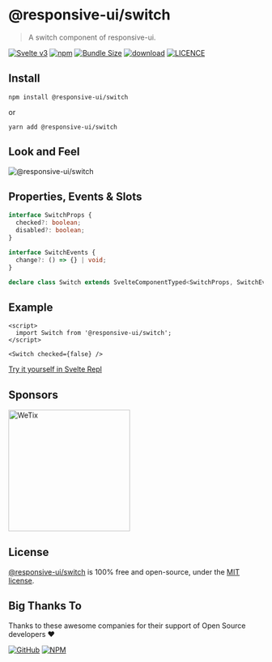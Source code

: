 # @responsive-ui/switch

> A switch component of responsive-ui.

<p>

[![Svelte v3](https://img.shields.io/badge/svelte-v3-orange.svg)](https://svelte.dev)
[![npm](https://img.shields.io/npm/v/@responsive-ui/switch.svg)](https://www.npmjs.com/package/@responsive-ui/switch)
[![Bundle Size](https://badgen.net/bundlephobia/minzip/%40responsive-ui%2Fswitch)](https://bundlephobia.com/result?p=@responsive-ui/switch)
[![download](https://img.shields.io/npm/dw/@responsive-ui/switch.svg)](https://www.npmjs.com/package/@responsive-ui/switch)
[![LICENCE](https://img.shields.io/github/license/wetix/responsive-ui)](https://github.com/wetix/responsive-ui/blob/master/LICENSE)

</p>

## Install

```console
npm install @responsive-ui/switch
```

or

```console
yarn add @responsive-ui/switch
```

## Look and Feel

<img src="https://user-images.githubusercontent.com/28108597/104030012-b03c7b80-5205-11eb-81d0-b5e5a04af252.png"
alt="@responsive-ui/switch" />

## Properties, Events & Slots

```ts
interface SwitchProps {
  checked?: boolean;
  disabled?: boolean;
}

interface SwitchEvents {
  change?: () => {} | void;
}

declare class Switch extends SvelteComponentTyped<SwitchProps, SwitchEvents> {}
```

## Example

```svelte
<script>
  import Switch from '@responsive-ui/switch';
</script>

<Switch checked={false} />
```

[Try it yourself in Svelte Repl](https://svelte.dev/repl/69f8b2f7d5944e25949a87c30b009256?version=latest)

## Sponsors

<img src="https://asset.wetix.my/images/logo/wetix.png" alt="WeTix" width="240px">

## License

[@responsive-ui/switch](https://github.com/wetix/responsive-ui/tree/master/components/switch) is 100% free and open-source, under the [MIT license](https://github.com/wetix/responsive-ui/blob/master/LICENSE).

## Big Thanks To

Thanks to these awesome companies for their support of Open Source developers ❤

[![GitHub](https://jstools.dev/img/badges/github.svg)](https://github.com/open-source)
[![NPM](https://jstools.dev/img/badges/npm.svg)](https://www.npmjs.com/)
